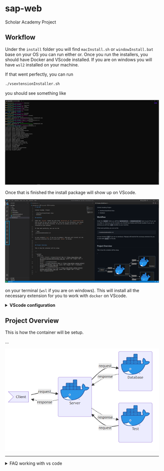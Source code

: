 # sap-web

Scholar Academy Project

## Workflow

Under the `install` folder you will find `macInstall.sh` or `windowInstall.bat` base on your OS you can run either or. Once you run the installers, you should have Docker and VScode installed. If you are on windows you will have `wsl2` installed on your machine.

If that went perfectly, you can run

```bash
./vsextensionInstaller.sh
```

you should see something like

![Installation in prograss](/Doc/img/runvsextinstaller.PNG)

Once that is finished the install package will show up on VScode.

![Vscode extension](/Doc/img/extenstion_installed.PNG)

on your terminal (`wsl` if you are on windows). This will install all the necessary extension for you to work with `docker` on VScode.

<details>
    <summary> <b> VScode configuration </b> </summary>

### Keybindings and settings

Inside the extension installing script there is copy bash statement that directly copy to the location where vscode is expecting to get the `settings.json` and `keybindings.json` files

However, the link is commented out because of the path difference in user vscode depending on ower installation.

Therefore, please refer to them if you need addition tricks. However, I strongly recommend copy the `keybindings.json` to help you on your development.

### Formatting

Press `ctrl + shift + P` and type `Preferences: Open Workspace Settings`

![preference window](/Doc/img/preferences.png)

Under `Workspace` search for Formatting and check `Format On Save`

Make sure the `prettier` is selected under `Text` in side the `Workspace`

Search for `prettier` under the extension change the `Tab Width` to 4 space

### Font Settings

In the workspace, you should set the `Font Family` to `Cascadia Code, Fira Code`

![font view](/Doc/img/FontChange.PNG)

You should be able to see a clear font difference on your editor.

### Todo Tree

By default should have `BUG`, `HACK`, `FIXME`, and `TODO`

</details>

## Project Overview

This is how the container will be setup.

...

![Project container structure](/Doc/img/projectContainersSetup.PNG)

---

<details>

<summary> FAQ working with vs code </summary>

## Mac

Make sure you have [code](https://code.visualstudio.com/docs/setup/mac) command installed in your path.

![walkthrough](https://user-images.githubusercontent.com/32272045/168448980-c8fcf5b3-9fad-4898-b7cc-a22dd256b19f.png)

## Windows

- `code .` is not openning on `wsl`

- ANS: Linking VScode [locally](https://stackoverflow.com/questions/57868950/wsl2-terminal-does-not-recognize-visual-studio-code)

</details>
